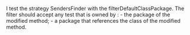 I test the strategy SendersFinder with the filterDefaultClassPackage.
The filter should accept any test that is owned by :
	- the package of the modified method;
	- a package that references the class of the modified method.